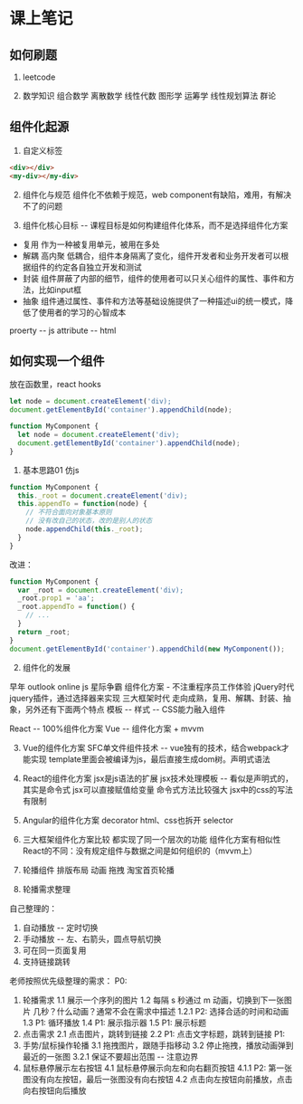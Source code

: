 # 课上笔记

## 如何刷题

1. leetcode

2. 数学知识
  组合数学
  离散数学
  线性代数  图形学
  运筹学 线性规划算法
  群论

## 组件化起源

1. 自定义标签

```html
<div></div>
<my-div></my-div>
```

2. 组件化与规范
组件化不依赖于规范，web component有缺陷，难用，有解决不了的问题

3. 组件化核心目标 -- 课程目标是如何构建组件化体系，而不是选择组件化方案

  - 复用  作为一种被复用单元，被用在多处
  - 解耦  高内聚 低耦合，组件本身隔离了变化，组件开发者和业务开发者可以根据组件的约定各自独立开发和测试
  - 封装  组件屏蔽了内部的细节，组件的使用者可以只关心组件的属性、事件和方法，比如input框
  - 抽象  组件通过属性、事件和方法等基础设施提供了一种描述ui的统一模式，降低了使用者的学习的心智成本

  proerty  -- js
  attribute -- html

## 如何实现一个组件

放在函数里，react hooks
```js
let node = document.createElement('div);
document.getElementById('container').appendChild(node);

function MyComponent {
  let node = document.createElement('div);
  document.getElementById('container').appendChild(node);
}
```

1. 基本思路01
  仿js

```js
function MyComponent {
  this._root = document.createElement('div);
  this.appendTo = function(node) {
    // 不符合面向对象基本原则
    // 没有改自己的状态，改的是别人的状态
    node.appendChild(this._root);
  }
}
```

改进：
```js
function MyComponent {
  var _root = document.createElement('div);
  _root.prop1 = 'aa';
  _root.appendTo = function() {
    // ...
  }
  return _root;
}
document.getElementById('container').appendChild(new MyComponent());
```

2. 组件化的发展

早年
  outlook online
  js 星际争霸
  组件化方案 - 不注重程序员工作体验
jQuery时代
  jquery插件，通过选择器来实现
三大框架时代
  走向成熟，复用、解耦、封装、抽象，另外还有下面两个特点
    模板 -- 
    样式 -- CSS能力融入组件
  
  React -- 100%组件化方案
  Vue -- 组件化方案 + mvvm

3. Vue的组件化方案
   SFC单文件组件技术 -- vue独有的技术，结合webpack才能实现
   template里面会被编译为js，最后直接生成dom树。声明式语法

4. React的组件化方案
   jsx是js语法的扩展
   jsx技术处理模板 -- 看似是声明式的，其实是命令式
   jsx可以直接赋值给变量
   命令式方法比较强大
   jsx中的css的写法有限制

5. Angular的组件化方案
   decorator
   html、css也拆开
   selector
  
6. 三大框架组件化方案比较
  都实现了同一个层次的功能
  组件化方案有相似性
  React的不同：没有规定组件与数据之间是如何组织的（mvvm上）

7. 轮播组件
   排版布局
   动画
   拖拽
   淘宝首页轮播

8. 轮播需求整理

自己整理的：
   1. 自动播放 -- 定时切换
   2. 手动播放 -- 左、右箭头，圆点导航切换
   3. 可在同一页面复用
   4. 支持链接跳转

老师按照优先级整理的需求：
P0:
  1. 轮播需求
    1.1 展示一个序列的图片
    1.2 每隔 s 秒通过 m 动画，切换到下一张图片  几秒？什么动画？通常不会在需求中描述
      1.2.1 P2: 选择合适的时间和动画
    1.3 P1: 循环播放
    1.4 P1: 展示指示器
    1.5 P1: 展示标题
  2. 点击需求
    2.1 点击图片，跳转到链接
    2.2 P1: 点击文字标题，跳转到链接
P1:
  3. 手势/鼠标操作轮播
    3.1 拖拽图片，跟随手指移动
    3.2 停止拖拽，播放动画弹到最近的一张图
      3.2.1 保证不要超出范围 -- 注意边界
  4. 鼠标悬停展示左右按钮
     4.1 鼠标悬停展示向左和向右翻页按钮
      4.1.1 P2: 第一张图没有向左按钮，最后一张图没有向右按钮
     4.2 点击向左按钮向前播放，点击向右按钮向后播放